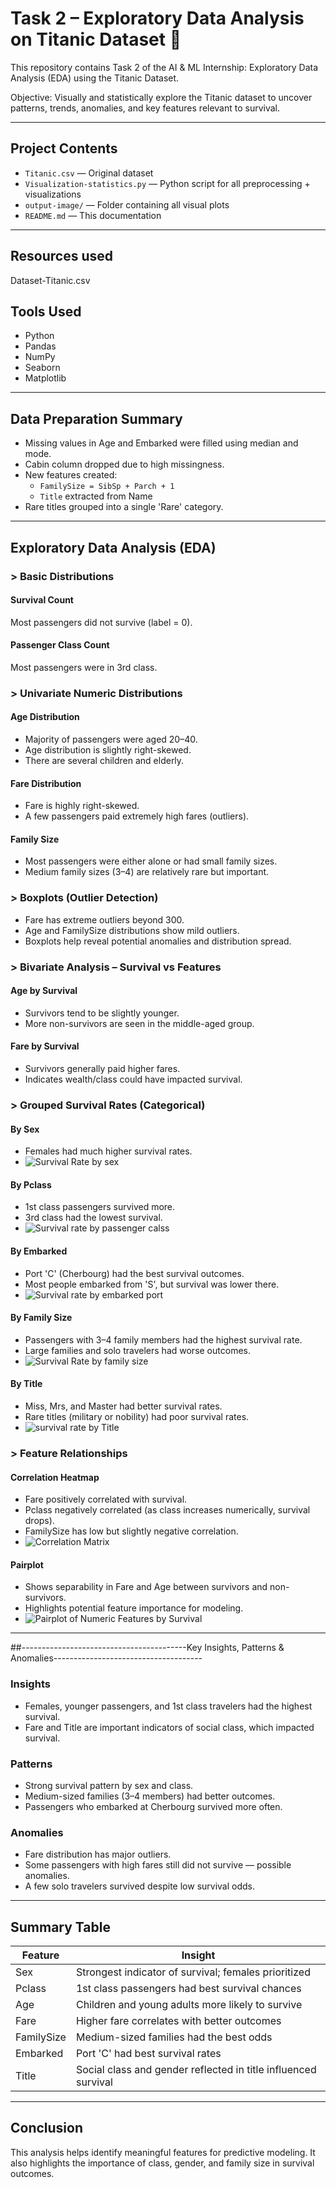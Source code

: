 # Task 2 – Exploratory Data Analysis on Titanic Dataset 🚢

This repository contains Task 2 of the AI & ML Internship: Exploratory Data Analysis (EDA) using the Titanic Dataset.

Objective: Visually and statistically explore the Titanic dataset to uncover patterns, trends, anomalies, and key features relevant to survival.

---

## Project Contents

- `Titanic.csv` — Original dataset  
- `Visualization-statistics.py` — Python script for all preprocessing + visualizations  
- `output-image/` — Folder containing all visual plots  
- `README.md` — This documentation  

---

## Resources used

Dataset-Titanic.csv

## Tools Used

- Python
- Pandas
- NumPy
- Seaborn
- Matplotlib

---

## Data Preparation Summary

- Missing values in Age and Embarked were filled using median and mode.
- Cabin column dropped due to high missingness.
- New features created:
  - `FamilySize = SibSp + Parch + 1`
  - `Title` extracted from Name
- Rare titles grouped into a single 'Rare' category.

---

## Exploratory Data Analysis (EDA)

###  > Basic Distributions

#### Survival Count
Most passengers did not survive (label = 0).

####  Passenger Class Count
Most passengers were in 3rd class.

###  > Univariate Numeric Distributions

####  Age Distribution
- Majority of passengers were aged 20–40.
- Age distribution is slightly right-skewed.
- There are several children and elderly.

####  Fare Distribution
- Fare is highly right-skewed.
- A few passengers paid extremely high fares (outliers).

####  Family Size
- Most passengers were either alone or had small family sizes.
- Medium family sizes (3–4) are relatively rare but important.

###  > Boxplots (Outlier Detection)

- Fare has extreme outliers beyond 300.
- Age and FamilySize distributions show mild outliers.
- Boxplots help reveal potential anomalies and distribution spread.

###  > Bivariate Analysis – Survival vs Features

#### Age by Survival
- Survivors tend to be slightly younger.
- More non-survivors are seen in the middle-aged group.

#### Fare by Survival
- Survivors generally paid higher fares.
- Indicates wealth/class could have impacted survival.

###  > Grouped Survival Rates (Categorical)

#### By Sex
- Females had much higher survival rates.
- ![Survival Rate by sex](https://github.com/user-attachments/assets/03b681db-af5c-42b7-9fdd-acda2cd3f516)


#### By Pclass
- 1st class passengers survived more.
- 3rd class had the lowest survival.
- ![Survival rate by passenger calss](https://github.com/user-attachments/assets/d131574e-ead2-4651-849d-a48d07a0fd34)


#### By Embarked
- Port 'C' (Cherbourg) had the best survival outcomes.
- Most people embarked from 'S', but survival was lower there.
- ![Survival rate by embarked port](https://github.com/user-attachments/assets/9b3d1437-695f-45f5-9586-7f96fd334b41)


#### By Family Size
- Passengers with 3–4 family members had the highest survival rate.
- Large families and solo travelers had worse outcomes.
- ![Survival Rate by family size](https://github.com/user-attachments/assets/cc3453d5-df1a-42a0-b766-8b382373961b)


#### By Title
- Miss, Mrs, and Master had better survival rates.
- Rare titles (military or nobility) had poor survival rates.
- ![survival rate by Title](https://github.com/user-attachments/assets/ddca481f-6c29-4e45-9822-62ec9dc10e86)


###  > Feature Relationships

#### Correlation Heatmap
- Fare positively correlated with survival.
- Pclass negatively correlated (as class increases numerically, survival drops).
- FamilySize has low but slightly negative correlation.
- ![Correlation Matrix](https://github.com/user-attachments/assets/6bbd2e07-f10e-402c-b835-8caf20b88c64)


#### Pairplot
- Shows separability in Fare and Age between survivors and non-survivors.
- Highlights potential feature importance for modeling.
- ![Pairplot of Numeric Features by Survival](https://github.com/user-attachments/assets/9e24668b-ffc2-44cc-a505-af223d622d9c)


---

##-----------------------------------------Key Insights, Patterns & Anomalies-------------------------------------

###  Insights
- Females, younger passengers, and 1st class travelers had the highest survival.
- Fare and Title are important indicators of social class, which impacted survival.

###  Patterns
- Strong survival pattern by sex and class.
- Medium-sized families (3–4 members) had better outcomes.
- Passengers who embarked at Cherbourg survived more often.

###  Anomalies
- Fare distribution has major outliers.
- Some passengers with high fares still did not survive — possible anomalies.
- A few solo travelers survived despite low survival odds.

---

##  Summary Table

| Feature     | Insight |
|-------------|---------|
| Sex         | Strongest indicator of survival; females prioritized |
| Pclass      | 1st class passengers had best survival chances |
| Age         | Children and young adults more likely to survive |
| Fare        | Higher fare correlates with better outcomes |
| FamilySize  | Medium-sized families had the best odds |
| Embarked    | Port 'C' had best survival rates |
| Title       | Social class and gender reflected in title influenced survival |

---

##  Conclusion

This analysis helps identify meaningful features for predictive modeling. It also highlights the importance of class, gender, and family size in survival outcomes.

